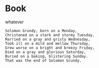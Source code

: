 Book
====
whatever

    Solomon Grundy, born on a Monday,
    Christened on a stark and stormy Tuesday,
    Married on a gray and grisly Wednesday,
    Took ill on a mild and mellow Thursday,
    Grew worse on a bright and breezy Friday,
    Died on a gray and glorious Saturday,
    Buried on a baking, blistering Sunday.
    That was the end of Solomon Grundy. 
